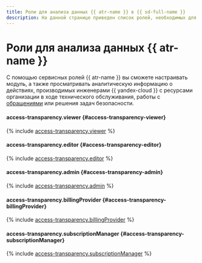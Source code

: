 ```yaml
---
title: Роли для анализа данных {{ atr-name }} в {{ sd-full-name }}
description: На данной странице приведен список ролей, необходимых для анализа данных {{ atr-name }} в сервисе {{ sd-name }}.
---
```


# Роли для анализа данных {{ atr-name }}

С помощью сервисных ролей {{ atr-name }} вы сможете настраивать модуль, а также просматривать аналитическую информацию о действиях, производимых инженерами {{ yandex-cloud }} с ресурсами организации в ходе технического обслуживания, работы с [обращениями](../../support/overview.md) или решения задач безопасности.

#### access-transparency.viewer {#access-transparency-viewer}

{% include [access-transparency.viewer](../../_roles/access-transparency/viewer.md) %}

#### access-transparency.editor {#access-transparency-editor}

{% include [access-transparency.editor](../../_roles/access-transparency/editor.md) %}

#### access-transparency.admin {#access-transparency-admin}

{% include [access-transparency.admin](../../_roles/access-transparency/admin.md) %}

#### access-transparency.billingProvider {#access-transparency-billingProvider}

{% include [access-transparency.billingProvider](../../_roles/access-transparency/billingProvider.md) %}

#### access-transparency.subscriptionManager {#access-transparency-subscriptionManager}

{% include [access-transparency.subscriptionManager](../../_roles/access-transparency/subscriptionManager.md) %}